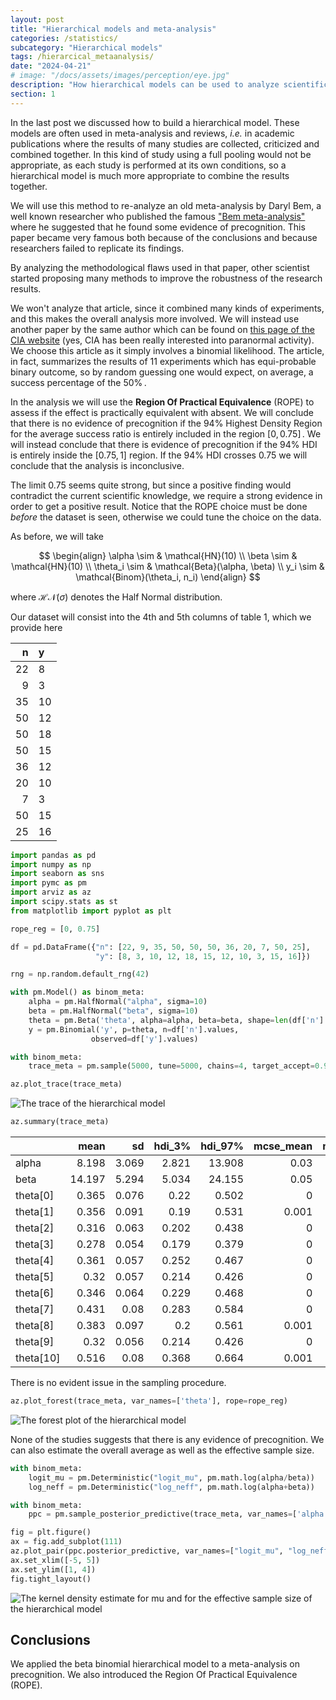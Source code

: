 ```yaml
---
layout: post
title: "Hierarchical models and meta-analysis"
categories: /statistics/
subcategory: "Hierarchical models"
tags: /hierarcical_metaanalysis/
date: "2024-04-21"
# image: "/docs/assets/images/perception/eye.jpg"
description: "How hierarchical models can be used to analyze scientific literature"
section: 1
---
```


In the last post we discussed how to build a hierarchical model.
These models are often used in meta-analysis and reviews,
*i.e.* in academic publications where the results of many studies are collected,
criticized and combined together.
In this kind of study using a full pooling would not be appropriate,
as each study is performed at its own conditions,
so a hierarchical model is much more appropriate to combine the results together.

We will use this method to re-analyze an old meta-analysis by Daryl Bem,
a well known researcher who published the famous 
["Bem meta-analysis"](https://www.ncbi.nlm.nih.gov/pmc/articles/PMC4706048/)
where he suggested that he found some evidence of precognition.
This paper became very famous both because of the conclusions
and because researchers failed to replicate its findings.

By analyzing the methodological flaws used in that paper,
other scientist started proposing many methods to improve
the robustness of the research results.

We won't analyze that article, since it combined many kinds of experiments,
and this makes the overall analysis more involved. We will instead use
another paper by the same author which can be found
on [this page of the CIA website](https://www.cia.gov/readingroom/docs/CIA-RDP96-00789R003200110001-4.pdf) (yes, CIA has been really interested into paranormal
activity).
We choose this article as it simply involves a binomial likelihood.
The article, in fact, summarizes the results of 11 experiments
which has equi-probable binary outcome, so by random guessing one
would expect, on average, a success percentage of the $50\%\,.$

In the analysis we will use the **Region Of Practical Equivalence** (ROPE)
to assess if the effect is practically equivalent with absent.
We will conclude that there is no evidence of precognition if the
$94\%$ Highest Density Region for the average success ratio
is entirely included in the region $[0, 0.75]\,.$
We will instead conclude that there is evidence of precognition
if the $94\%$ HDI is entirely inside the $[0.75, 1]$ region.
If the $94\%$ HDI crosses 0.75 we will conclude that the analysis is inconclusive.

The limit 0.75 seems quite strong, but since a positive finding
would contradict the current scientific knowledge, we require a strong evidence
in order to get a positive result.
Notice that the ROPE choice must be done *before* the dataset is seen,
otherwise we could tune the choice on the data.


As before, we will take

$$
\begin{align}
\alpha \sim & \mathcal{HN}(10)
\\
\beta \sim & \mathcal{HN}(10)
\\
\theta_i \sim & \mathcal{Beta}(\alpha, \beta)
\\
y_i \sim & \mathcal{Binom}(\theta_i, n_i)
\end{align}
$$

where $\mathcal{HN}(\sigma)$ denotes the Half Normal distribution.

Our dataset will consist into the 4th and 5th columns of table 1, which we provide
here

|   n |   y |
|----:|:----|
|  22 |   8 |
|   9 |   3 |
|  35 |  10 |
|  50 |  12 |
|  50 |  18 |
|  50 |  15 |
|  36 |  12 |
|  20 |  10 |
|   7 |   3 |
|  50 |  15 |
|  25 |  16 |

```python
import pandas as pd
import numpy as np
import seaborn as sns
import pymc as pm
import arviz as az
import scipy.stats as st
from matplotlib import pyplot as plt

rope_reg = [0, 0.75]

df = pd.DataFrame({"n": [22, 9, 35, 50, 50, 50, 36, 20, 7, 50, 25], 
                   "y": [8, 3, 10, 12, 18, 15, 12, 10, 3, 15, 16]})

rng = np.random.default_rng(42)

with pm.Model() as binom_meta:
    alpha = pm.HalfNormal("alpha", sigma=10)
    beta = pm.HalfNormal("beta", sigma=10)
    theta = pm.Beta('theta', alpha=alpha, beta=beta, shape=len(df['n'].values))
    y = pm.Binomial('y', p=theta, n=df['n'].values,
                  observed=df['y'].values)

with binom_meta:
    trace_meta = pm.sample(5000, tune=5000, chains=4, target_accept=0.98, random_seed=rng)

az.plot_trace(trace_meta)
```

![The trace of the hierarchical model](/docs/assets/images/statistics/hierarchical_meta/trace.webp)

```python
az.summary(trace_meta)
```

|           |   mean |    sd |   hdi_3% |   hdi_97% |   mcse_mean |   mcse_sd |   ess_bulk |   ess_tail |   r_hat |
|:----------|-------:|------:|---------:|----------:|------------:|----------:|-----------:|-----------:|--------:|
| alpha     |  8.198 | 3.069 |    2.821 |    13.908 |       0.03  |     0.021 |      10166 |      11478 |       1 |
| beta      | 14.197 | 5.294 |    5.034 |    24.155 |       0.05  |     0.035 |      10506 |      11784 |       1 |
| theta[0]  |  0.365 | 0.076 |    0.22  |     0.502 |       0     |     0     |      28685 |      14641 |       1 |
| theta[1]  |  0.356 | 0.091 |    0.19  |     0.531 |       0.001 |     0     |      26656 |      13005 |       1 |
| theta[2]  |  0.316 | 0.063 |    0.202 |     0.438 |       0     |     0     |      30418 |      13072 |       1 |
| theta[3]  |  0.278 | 0.054 |    0.179 |     0.379 |       0     |     0     |      27290 |      15091 |       1 |
| theta[4]  |  0.361 | 0.057 |    0.252 |     0.467 |       0     |     0     |      32101 |      14623 |       1 |
| theta[5]  |  0.32  | 0.057 |    0.214 |     0.426 |       0     |     0     |      29704 |      14628 |       1 |
| theta[6]  |  0.346 | 0.064 |    0.229 |     0.468 |       0     |     0     |      28892 |      14533 |       1 |
| theta[7]  |  0.431 | 0.08  |    0.283 |     0.584 |       0     |     0     |      29458 |      14330 |       1 |
| theta[8]  |  0.383 | 0.097 |    0.2   |     0.561 |       0.001 |     0     |      30103 |      13251 |       1 |
| theta[9]  |  0.32  | 0.056 |    0.214 |     0.426 |       0     |     0     |      32310 |      13805 |       1 |
| theta[10] |  0.516 | 0.08  |    0.368 |     0.664 |       0.001 |     0     |      19487 |      13738 |       1 |

There is no evident issue in the sampling procedure.

```python
az.plot_forest(trace_meta, var_names=['theta'], rope=rope_reg)
```

![The forest plot of the hierarchical model](/docs/assets/images/statistics/hierarchical_meta/forest.webp)


None of the studies suggests that there is any evidence of precognition.
We can also estimate the overall average as well as the effective sample
size.

```python
with binom_meta:
    logit_mu = pm.Deterministic("logit_mu", pm.math.log(alpha/beta))
    log_neff = pm.Deterministic("log_neff", pm.math.log(alpha+beta))

with binom_meta:
    ppc = pm.sample_posterior_predictive(trace_meta, var_names=['alpha', 'beta', 'logit_mu', 'log_neff'])

fig = plt.figure()
ax = fig.add_subplot(111)
az.plot_pair(ppc.posterior_predictive, var_names=["logit_mu", "log_neff"], kind="kde", ax=ax)
ax.set_xlim([-5, 5])
ax.set_ylim([1, 4])
fig.tight_layout()
```

![The kernel density estimate for mu and for the effective sample size of the hierarchical model](/docs/assets/images/statistics/hierarchical_meta/kde.webp)

## Conclusions

We applied the beta binomial hierarchical model to a meta-analysis on
precognition. We also introduced the Region Of Practical Equivalence (ROPE).
